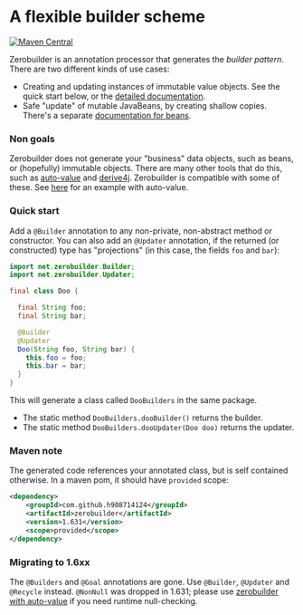 # A flexible builder scheme

[![Maven Central](https://maven-badges.herokuapp.com/maven-central/com.github.h908714124/zerobuilder/badge.svg)](https://maven-badges.herokuapp.com/maven-central/com.github.h908714124/zerobuilder)

Zerobuilder is an annotation processor that generates the <em>builder pattern</em>.
There are two different kinds of use cases:

* Creating and updating instances of immutable value objects.
  See the quick start below, or the [detailed documentation](values.md).
* Safe "update" of mutable JavaBeans, by creating shallow copies.
  There's a separate [documentation for beans](beans.md).

### Non goals

Zerobuilder does not generate your "business" data objects, such as beans, or (hopefully) immutable objects.
There are many other tools that do this, such as 
[auto-value](https://github.com/google/auto/tree/master/value)
and [derive4j](https://github.com/derive4j/derive4j). 
Zerobuilder is compatible with some of these. See [here](values.md#auto-value) for an example with auto-value.

### Quick start

Add a `@Builder` annotation to any non-private, non-abstract method or constructor.
You can also add an `@Updater` annotation, if the returned (or constructed) type has "projections" 
(in this case, the fields `foo` and `bar`):

````java
import net.zerobuilder.Builder;
import net.zerobuilder.Updater;

final class Doo {

  final String foo;
  final String bar;

  @Builder
  @Updater
  Doo(String foo, String bar) {
    this.foo = foo;
    this.bar = bar;
  }
}
````

This will generate a class called `DooBuilders` in the same package.

* The static method `DooBuilders.dooBuilder()` returns the builder.
* The static method `DooBuilders.dooUpdater(Doo doo)` returns the updater.

### Maven note

The generated code references your annotated class, but is self contained otherwise.
In a maven pom, it should have `provided` scope:

````xml
<dependency>
    <groupId>com.github.h908714124</groupId>
    <artifactId>zerobuilder</artifactId>
    <version>1.631</version>
    <scope>provided</scope>
</dependency>
````

### Migrating to 1.6xx

The `@Builders` and `@Goal` annotations are gone. Use `@Builder`, `@Updater` and `@Recycle` instead.
`@NonNull` was dropped in 1.631; please use [zerobuilder with auto-value](values.md#auto-value)
if you need runtime null-checking.
